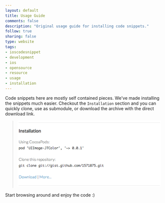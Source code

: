 ```yaml
--- 
layout: default
title: Usage Guide
comments: false
description: "Original usage guide for installing code snippets."
follow: true
sharing: false
type: website
tags:
- ioscodesnippet
- development
- ios
- opensource
- resource
- usage
- installation
---
```


Code snippets here are mostly self contained pieces. We've made
installing the snippets much easier. Checkout the `Installation` section
and you can quickly clone, use as submodule, or download the archive
with the direct download link.

> ![](/images/usage.png)

Start browsing around and enjoy the code :)

